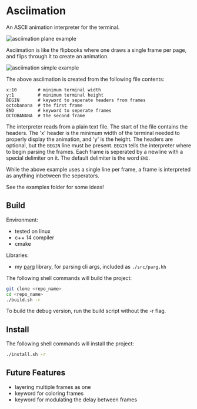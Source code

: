 # Asciimation
An ASCII animation interpreter for the terminal.  

![asciimation plane example](https://raw.githubusercontent.com/octobanana/asciimation/master/assets/asciimation.gif)

Asciimation is like the flipbooks where one draws a single frame per page, and flips through it to create an animation.  

![asciimation simple example](https://raw.githubusercontent.com/octobanana/asciimation/master/assets/octo.gif)

The above asciimation is created from the following file contents:  

    x:10        # minimum terminal width
    y:1         # minimum terminal height
    BEGIN       # keyword to seperate headers from frames
    octobanana  # the first frame
    END         # keyword to seperate frames
    OCTOBANANA  # the second frame

The interpreter reads from a plain text file. The start of the file contains the headers. The 'x' header is the minimum width of the terminal needed to properly display the animation, and 'y' is the height. The headers are optional, but the `BEGIN` line must be present. `BEGIN` tells the interpreter where to begin parsing the frames. Each frame is seperated by a newline with a special delimiter on it. The default delimiter is the word `END`.  

While the above example uses a single line per frame, a frame is interpreted as anything inbetween the seperators.  

See the examples folder for some ideas!  

## Build
Environment:  
* tested on linux
* c++ 14 compiler
* cmake

Libraries:  
* my [parg](https://github.com/octobanana/parg) library, for parsing cli args, included as `./src/parg.hh`

The following shell commands will build the project:  
```bash
git clone <repo_name>
cd <repo_name>
./build.sh -r
```
To build the debug version, run the build script without the -r flag.  

## Install
The following shell commands will install the project:  
```bash
./install.sh -r
```

## Future Features
* layering multiple frames as one
* keyword for coloring frames
* keyword for modulating the delay between frames
